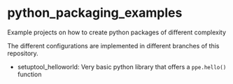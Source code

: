 # python_packaging_examples
Example projects on how to create python packages of different complexity

The different configurations are implemented in different branches of this repository.
* setuptool_helloworld: Very basic python library that offers a `ppe.hello()` function

